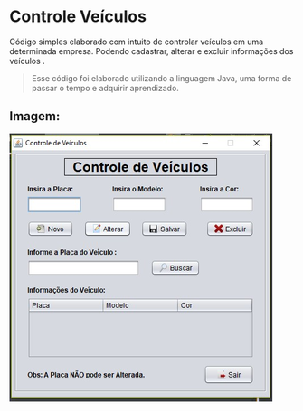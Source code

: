 # Controle Veículos

Código simples elaborado com intuito de controlar veículos em uma determinada empresa. Podendo cadastrar, alterar e excluir informações dos veículos .<br>
> Esse código foi elaborado utilizando a linguagem Java, uma forma de passar o tempo e adquirir aprendizado.

## Imagem: 

![alt text](https://github.com/WellersonPrenholato/Trabalhos-Java/blob/master/Controle%20Veiculos/ControleVeiculos.jpg "Imagem Controle Veículos")

